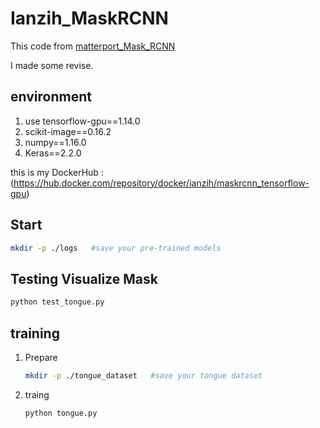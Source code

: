# Ianzih_MaskRCNN

This code from [matterport_Mask_RCNN](https://github.com/matterport/Mask_RCNN)

I made some revise.

## environment
1. use tensorflow-gpu==1.14.0
2. scikit-image==0.16.2
3. numpy==1.16.0
4. Keras==2.2.0

this is my DockerHub : (https://hub.docker.com/repository/docker/ianzih/maskrcnn_tensorflow-gpu)

## Start
```bash
mkdir -p ./logs   #save your pre-trained models
```

## Testing Visualize Mask
```bash
python test_tongue.py
```

## training
1. Prepare 
    ```bash
   mkdir -p ./tongue_dataset   #save your tongue dataset
    ```
2. traing
    ```bash
    python tongue.py
    ```
